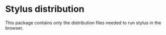 Stylus distribution
===

This package contains only the distribution files needed to run stylus in the browser.